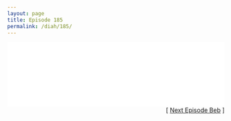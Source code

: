 ```yaml
---
layout: page
title: Episode 185
permalink: /diah/185/
---
```


<iframe allowfullscreen="true" frameborder="0" style="width:100%;" marginheight="0" marginwidth="0" mozallowfullscreen="true" scrolling="NO" src="//gdriveplayer.us/embed2.php?link=WmgAS5eanEgQNs0iEcPVrA1FFeWGBtg6g9WLPd4QNynfEVMk0AR0eWe7TQzP3Vx8FDDvL2fD1pB5He%252FobWJzy2awNhbr9mW1kusEpx%252BKljbMuQZCDKOeX96N8zqenVO916o2%252FBwXr3aEmWyhGZ4%252FetQfiZt0uQcT4lQbjMrz6x%252FI7lSzuThRMZidyLdxzzpEC%252B1%252FHcWG5z6b3jD2lCevpV&amp;no_adult=yes" webkitallowfullscreen="true"></iframe>

<div align="right">[ <a href="/diah/186/">Next Episode Beb</a> ]</div>

